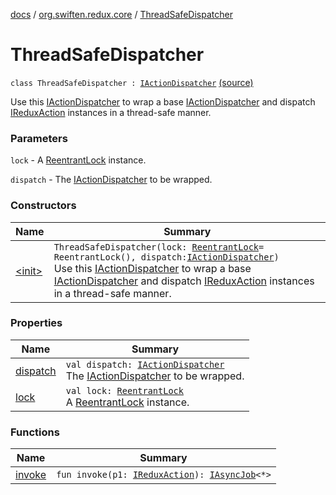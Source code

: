 [docs](../../index.md) / [org.swiften.redux.core](../index.md) / [ThreadSafeDispatcher](./index.md)

# ThreadSafeDispatcher

`class ThreadSafeDispatcher : `[`IActionDispatcher`](../-i-action-dispatcher.md) [(source)](https://github.com/protoman92/KotlinRedux/tree/master/common/common-core/src/main/kotlin/org/swiften/redux/core/ThreadSafeDispatcher.kt#L18)

Use this [IActionDispatcher](../-i-action-dispatcher.md) to wrap a base [IActionDispatcher](../-i-action-dispatcher.md) and dispatch [IReduxAction](../-i-redux-action.md)
instances in a thread-safe manner.

### Parameters

`lock` - A [ReentrantLock](http://docs.oracle.com/javase/6/docs/api/java/util/concurrent/locks/ReentrantLock.html) instance.

`dispatch` - The [IActionDispatcher](../-i-action-dispatcher.md) to be wrapped.

### Constructors

| Name | Summary |
|---|---|
| [&lt;init&gt;](-init-.md) | `ThreadSafeDispatcher(lock: `[`ReentrantLock`](http://docs.oracle.com/javase/6/docs/api/java/util/concurrent/locks/ReentrantLock.html)` = ReentrantLock(), dispatch: `[`IActionDispatcher`](../-i-action-dispatcher.md)`)`<br>Use this [IActionDispatcher](../-i-action-dispatcher.md) to wrap a base [IActionDispatcher](../-i-action-dispatcher.md) and dispatch [IReduxAction](../-i-redux-action.md) instances in a thread-safe manner. |

### Properties

| Name | Summary |
|---|---|
| [dispatch](dispatch.md) | `val dispatch: `[`IActionDispatcher`](../-i-action-dispatcher.md)<br>The [IActionDispatcher](../-i-action-dispatcher.md) to be wrapped. |
| [lock](lock.md) | `val lock: `[`ReentrantLock`](http://docs.oracle.com/javase/6/docs/api/java/util/concurrent/locks/ReentrantLock.html)<br>A [ReentrantLock](http://docs.oracle.com/javase/6/docs/api/java/util/concurrent/locks/ReentrantLock.html) instance. |

### Functions

| Name | Summary |
|---|---|
| [invoke](invoke.md) | `fun invoke(p1: `[`IReduxAction`](../-i-redux-action.md)`): `[`IAsyncJob`](../-i-async-job/index.md)`<*>` |
